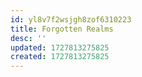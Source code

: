 ```yaml
---
id: yl8v7f2wsjgh8zof6310223
title: Forgotten Realms
desc: ''
updated: 1727813275825
created: 1727813275825
---
```


